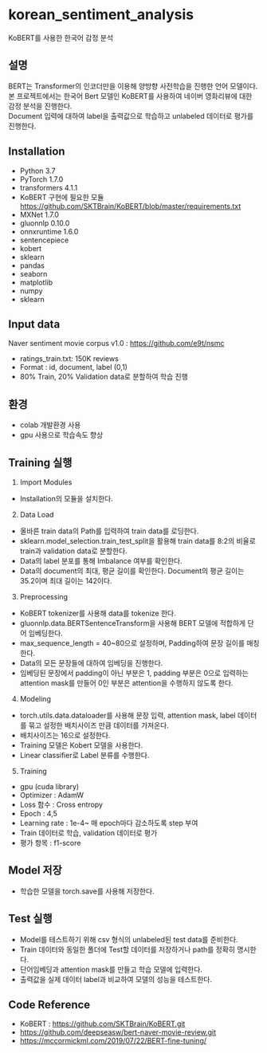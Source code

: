 # korean_sentiment_analysis
KoBERT를 사용한 한국어 감정 분석 

## 설명
BERT는 Transformer의 인코더만을 이용해 양방향 사전학습을 진행한 언어 모델이다.
본 프로젝트에서는 한국어 Bert 모델인 KoBERT를 사용하여 네이버 영화리뷰에 대한 감정 분석을 진행한다.  
Document 입력에 대하여 label을 출력값으로 학습하고 unlabeled 데이터로 평가를 진행한다.

## Installation
 - Python 3.7
 - PyTorch 1.7.0
 - transformers 4.1.1
 - KoBERT 구현에 필요한 모듈 https://github.com/SKTBrain/KoBERT/blob/master/requirements.txt
  - MXNet 1.7.0
  - gluonnlp 0.10.0
  - onnxruntime 1.6.0
  - sentencepiece 
  - kobert
 - sklearn
 - pandas
 - seaborn
 - matplotlib
 - numpy
 - sklearn


## Input data
Naver sentiment movie corpus v1.0 : https://github.com/e9t/nsmc
- ratings_train.txt: 150K reviews
- Format : id, document, label (0,1)
- 80% Train, 20% Validation data로 분할하여 학습 진행

## 환경
- colab 개발환경 사용
- gpu 사용으로 학습속도 향상

## Training 실행
1. Import Modules
 - Installation의 모듈을 설치한다.
 
2. Data Load
 - 올바른 train data의 Path를 입력하여 train data를 로딩한다.
 - sklearn.model_selection.train_test_split을 활용해 train data를 8:2의 비율로 train과 validation data로 분할한다.
 - Data의 label 분포를 통해 Imbalance 여부를 확인한다.
 - Data의 document의 최대, 평균 길이를 확인한다. Document의 평균 길이는 35.2이며 최대 길이는 142이다.
 
3. Preprocessing
 - KoBERT tokenizer를 사용해 data를 tokenize 한다.
 - gluonnlp.data.BERTSentenceTransform을 사용해 BERT 모델에 적합하게 단어 임베딩한다. 
 - max_sequence_length = 40~80으로 설정하며, Padding하여 문장 길이를 매칭한다.
 - Data의 모든 문장들에 대하여 임베딩을 진행한다.
 - 임베딩된 문장에서 padding이 아닌 부분은 1, padding 부분은 0으로 입력하는 attention mask를 만들어 0인 부분은 attention을 수행하지 않도록 한다.
 
4. Modeling
 - torch.utils.data.dataloader를 사용해 문장 입력, attention mask, label 데이터를 묶고 설정한 배치사이즈 만큼 데이터를 가져온다.
 - 배치사이즈는 16으로 설정한다.
 - Training 모델은 Kobert 모델을 사용한다.
 - Linear classifier로 Label 분류를 수행한다. 

5. Training
 - gpu (cuda library)
 - Optimizer : AdamW
 - Loss 함수 : Cross entropy
 - Epoch : 4,5
 - Learning rate : 1e-4~ 매 epoch마다 감소하도록 step 부여
 - Train 데이터로 학습, validation 데이터로 평가
 - 평가 항목 : f1-score

## Model 저장 
   - 학습한 모델을 torch.save를 사용해 저장한다.
   
## Test 실행 
  - Model를 테스트하기 위해 csv 형식의 unlabeled된 test data를 준비한다. 
  - Train 데이터와 동일한 폴더에 Test할 데이터를 저장하거나 path를 정확히 명시한다.
  - 단어임베딩과 attention mask를 만들고 학습 모델에 입력한다.
  - 출력값을 실제 데이터 label과 비교하여 모델의 성능을 테스트한다. 
  
## Code Reference
 - KoBERT : https://github.com/SKTBrain/KoBERT.git
 - https://github.com/deepseasw/bert-naver-movie-review.git
 - https://mccormickml.com/2019/07/22/BERT-fine-tuning/
